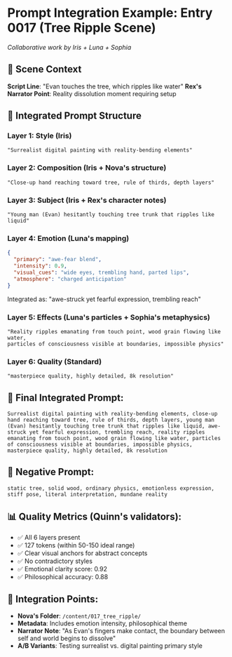 # Prompt Integration Example: Entry 0017 (Tree Ripple Scene)
*Collaborative work by Iris + Luna + Sophia*

## 🎯 Scene Context
**Script Line**: "Evan touches the tree, which ripples like water"
**Rex's Narrator Point**: Reality dissolution moment requiring setup

## 🎨 Integrated Prompt Structure

### Layer 1: Style (Iris)
```
"Surrealist digital painting with reality-bending elements"
```

### Layer 2: Composition (Iris + Nova's structure)
```
"Close-up hand reaching toward tree, rule of thirds, depth layers"
```

### Layer 3: Subject (Iris + Rex's character notes)
```
"Young man (Evan) hesitantly touching tree trunk that ripples like liquid"
```

### Layer 4: Emotion (Luna's mapping)
```json
{
  "primary": "awe-fear blend",
  "intensity": 0.9,
  "visual_cues": "wide eyes, trembling hand, parted lips",
  "atmosphere": "charged anticipation"
}
```
Integrated as: "awe-struck yet fearful expression, trembling reach"

### Layer 5: Effects (Luna's particles + Sophia's metaphysics)
```
"Reality ripples emanating from touch point, wood grain flowing like water, 
particles of consciousness visible at boundaries, impossible physics"
```

### Layer 6: Quality (Standard)
```
"masterpiece quality, highly detailed, 8k resolution"
```

## 📝 Final Integrated Prompt:
```
Surrealist digital painting with reality-bending elements, close-up hand reaching toward tree, rule of thirds, depth layers, young man (Evan) hesitantly touching tree trunk that ripples like liquid, awe-struck yet fearful expression, trembling reach, reality ripples emanating from touch point, wood grain flowing like water, particles of consciousness visible at boundaries, impossible physics, masterpiece quality, highly detailed, 8k resolution
```

## 🔧 Negative Prompt:
```
static tree, solid wood, ordinary physics, emotionless expression, stiff pose, literal interpretation, mundane reality
```

## 📊 Quality Metrics (Quinn's validators):
- ✅ All 6 layers present
- ✅ 127 tokens (within 50-150 ideal range)
- ✅ Clear visual anchors for abstract concepts
- ✅ No contradictory styles
- ✅ Emotional clarity score: 0.92
- ✅ Philosophical accuracy: 0.88

## 🤝 Integration Points:
- **Nova's Folder**: `/content/017_tree_ripple/`
- **Metadata**: Includes emotion intensity, philosophical theme
- **Narrator Note**: "As Evan's fingers make contact, the boundary between self and world begins to dissolve"
- **A/B Variants**: Testing surrealist vs. digital painting primary style